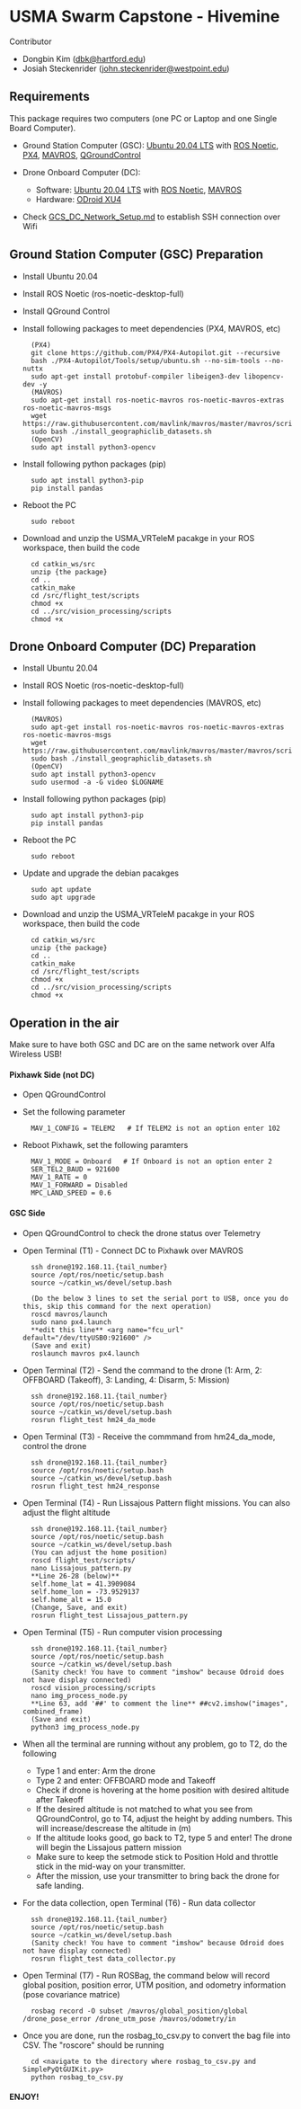 
# USMA Swarm Capstone - Hivemine

Contributor
* Dongbin Kim (dbk@hartford.edu)
* Josiah Steckenrider (john.steckenrider@westpoint.edu)

## Requirements

This package requires two computers (one PC or Laptop and one Single Board Computer).

* Ground Station Computer (GSC):  [Ubuntu 20.04 LTS](https://releases.ubuntu.com/focal/) with [ROS Noetic](https://wiki.ros.org/noetic/Installation/Ubuntu), [PX4](https://docs.px4.io/main/en/dev_setup/dev_env_linux_ubuntu.html), [MAVROS](https://docs.px4.io/main/en/ros/mavros_installation.html), [QGroundControl](https://docs.qgroundcontrol.com/master/en/qgc-user-guide/getting_started/download_and_install.html)
    
* Drone Onboard Computer (DC): 
    * Software: [Ubuntu 20.04 LTS](https://releases.ubuntu.com/focal/) with [ROS Noetic](https://wiki.ros.org/noetic/Installation/Ubuntu),  [MAVROS](https://docs.px4.io/main/en/ros/mavros_installation.html)
    * Hardware: [ODroid XU4](https://wiki.odroid.com/odroid-xu4/odroid-xu4)

* Check [GCS_DC_Network_Setup.md](https://github.com/akdba0207/USMA_Hivemine/blob/main/GCS_DC_Network_Setup.md) to establish SSH connection over Wifi

## Ground Station Computer (GSC) Preparation

* Install Ubuntu 20.04
* Install ROS Noetic (ros-noetic-desktop-full)
* Install QGround Control 
* Install following packages to meet dependencies (PX4, MAVROS, etc)
        
        (PX4)
        git clone https://github.com/PX4/PX4-Autopilot.git --recursive
        bash ./PX4-Autopilot/Tools/setup/ubuntu.sh --no-sim-tools --no-nuttx
        sudo apt-get install protobuf-compiler libeigen3-dev libopencv-dev -y
        (MAVROS)
        sudo apt-get install ros-noetic-mavros ros-noetic-mavros-extras ros-noetic-mavros-msgs
        wget https://raw.githubusercontent.com/mavlink/mavros/master/mavros/scripts/install_geographiclib_datasets.sh
        sudo bash ./install_geographiclib_datasets.sh
        (OpenCV)
        sudo apt install python3-opencv
        
* Install following python packages (pip)

        sudo apt install python3-pip
        pip install pandas
* Reboot the PC

        sudo reboot

* Download and unzip the USMA_VRTeleM pacakge in your ROS workspace, then build the code

        cd catkin_ws/src
        unzip {the package}
        cd ..
        catkin_make
        cd /src/flight_test/scripts
        chmod +x 
        cd ../src/vision_processing/scripts
        chmod +x        


## Drone Onboard Computer (DC) Preparation

* Install Ubuntu 20.04
* Install ROS Noetic (ros-noetic-desktop-full)
* Install following packages to meet dependencies (MAVROS, etc)   

        (MAVROS)
        sudo apt-get install ros-noetic-mavros ros-noetic-mavros-extras ros-noetic-mavros-msgs
        wget https://raw.githubusercontent.com/mavlink/mavros/master/mavros/scripts/install_geographiclib_datasets.sh
        sudo bash ./install_geographiclib_datasets.sh
        (OpenCV)
        sudo apt install python3-opencv
        sudo usermod -a -G video $LOGNAME 

* Install following python packages (pip)

        sudo apt install python3-pip
        pip install pandas

* Reboot the PC

        sudo reboot
* Update and upgrade the debian pacakges

        sudo apt update
        sudo apt upgrade
* Download and unzip the USMA_VRTeleM pacakge in your ROS workspace, then build the code

        cd catkin_ws/src
        unzip {the package}
        cd ..
        catkin_make
        cd /src/flight_test/scripts
        chmod +x 
        cd ../src/vision_processing/scripts
        chmod +x 

## Operation in the air

Make sure to have both GSC and DC are on the same network over Alfa Wireless USB!

#### Pixhawk Side (not DC)

* Open QGroundControl
* Set the following parameter 

        MAV_1_CONFIG = TELEM2   # If TELEM2 is not an option enter 102
* Reboot Pixhawk, set the following paramters

        MAV_1_MODE = Onboard   # If Onboard is not an option enter 2
        SER_TEL2_BAUD = 921600
        MAV_1_RATE = 0
        MAV_1_FORWARD = Disabled
        MPC_LAND_SPEED = 0.6


#### GSC Side

* Open QGroundControl to check the drone status over Telemetry

* Open Terminal (T1) - Connect DC to Pixhawk over MAVROS

        ssh drone@192.168.11.{tail_number}
        source /opt/ros/noetic/setup.bash
        source ~/catkin_ws/devel/setup.bash
        
        (Do the below 3 lines to set the serial port to USB, once you do this, skip this command for the next operation)
        roscd mavros/launch
        sudo nano px4.launch
        **edit this line** <arg name="fcu_url" default="/dev/ttyUSB0:921600" />
        (Save and exit)
        roslaunch mavros px4.launch

* Open Terminal (T2) - Send the command to the drone (1: Arm, 2: OFFBOARD (Takeoff), 3: Landing, 4: Disarm, 5: Mission)

        ssh drone@192.168.11.{tail_number}
        source /opt/ros/noetic/setup.bash
        source ~/catkin_ws/devel/setup.bash
        rosrun flight_test hm24_da_mode

* Open Terminal (T3) - Receive the commmand from hm24_da_mode, control the drone

        ssh drone@192.168.11.{tail_number}
        source /opt/ros/noetic/setup.bash
        source ~/catkin_ws/devel/setup.bash
        rosrun flight_test hm24_response

* Open Terminal (T4) - Run Lissajous Pattern flight missions. You can also adjust the flight altitude

        ssh drone@192.168.11.{tail_number}
        source /opt/ros/noetic/setup.bash
        source ~/catkin_ws/devel/setup.bash
        (You can adjust the home position)
        roscd flight_test/scripts/
        nano Lissajous_pattern.py
        **Line 26-28 (below)** 
        self.home_lat = 41.3909084
        self.home_lon = -73.9529137
        self.home_alt = 15.0
        (Change, Save, and exit)
        rosrun flight_test Lissajous_pattern.py

* Open Terminal (T5) - Run computer vision processing

        ssh drone@192.168.11.{tail_number}
        source /opt/ros/noetic/setup.bash
        source ~/catkin_ws/devel/setup.bash
        (Sanity check! You have to comment "imshow" because Odroid does not have display connected)
        roscd vision_processing/scripts
        nano img_process_node.py
        **Line 63, add '##' to comment the line** ##cv2.imshow("images", combined_frame) 
        (Save and exit)
        python3 img_process_node.py

* When all the terminal are running without any problem, go to T2, do the following   
   * Type 1 and enter: Arm the drone
   * Type 2 and enter: OFFBOARD mode and Takeoff
   * Check if drone is hovering at the home position with desired altitude after Takeoff
   * If the desired altitude is not matched to what you see from QGroundControl, go to T4, adjust the height by adding numbers. This will increase/descrease the altitude in (m)
   * If the altitude looks good, go back to T2, type 5 and enter! The drone will begin the Lissajous pattern mission
   * Make sure to keep the setmode stick to Position Hold and throttle stick in the mid-way on your transmitter.
   * After the mission, use your transmitter to bring back the drone for safe landing.

* For the data collection, open Terminal (T6) - Run data collector

        ssh drone@192.168.11.{tail_number}
        source /opt/ros/noetic/setup.bash
        source ~/catkin_ws/devel/setup.bash
        (Sanity check! You have to comment "imshow" because Odroid does not have display connected)
        rosrun flight_test data_collector.py

* Open Terminal (T7) - Run ROSBag, the command below will record global position, position error, UTM position, and odometry information (pose covariance matrice)

        rosbag record -O subset /mavros/global_position/global /drone_pose_error /drone_utm_pose /mavros/odometry/in

* Once you are done, run the rosbag_to_csv.py to convert the bag file into CSV. The "roscore" should be running

        cd <navigate to the directory where rosbag_to_csv.py and SimplePyQtGUIKit.py>
        python rosbag_to_csv.py



#### ENJOY!

